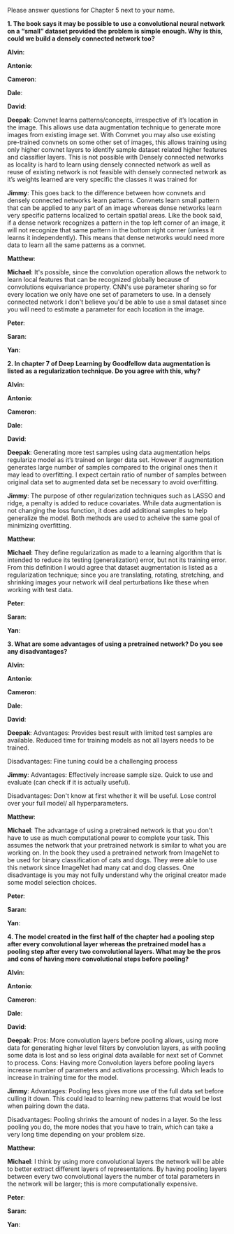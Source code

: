 Please answer questions for Chapter 5 next to your name.

**1. The book says it may be possible to use a convolutional neural network on a “small” dataset provided the problem is simple enough. Why is this, could we build a densely connected network too?**
  
**Alvin**: 

**Antonio**:

**Cameron**:

**Dale**:

**David**:

**Deepak**:
Convnet learns patterns/concepts, irrespective of it’s location in the image. This allows use data augmentation technique to generate more images from existing image set.
With Convnet you may also use existing pre-trained convnets on some other set of images, this allows training using only higher convnet layers to identify sample dataset related higher features and classifier layers.
This is not possible with Densely connected networks as locality is hard to learn using densely connected network as well as reuse of existing network is not feasible with densely connected network as it’s weights learned are very specific the classes it was trained for


**Jimmy**: This goes back to the difference between how convnets and densely connected networks learn patterns. Convnets learn small pattern that can be applied to any part of an image whereas dense networks learn very specific patterns localized to certain spatial areas. Like the book said, if a dense network recognizes a pattern in the top left corner of an image, it will not recognize that same pattern in the bottom right corner (unless it learns it independently). This means that dense networks would need more data to learn all the same patterns as a convnet.

**Matthew**:

**Michael**: It's possible, since the convolution operation allows the network to learn local features that can be recognized globally because of convolutions equivariance property. CNN's use parameter sharing so for every location we only have one set of parameters to use. In a densely connected network I don't believe you'd be able to use a smal dataset since you will need to estimate a parameter for each location in the image.

**Peter**:

**Saran**:

**Yan**:
  
  
**2. In chapter 7 of Deep Learning by Goodfellow data augmentation is listed as a regularization technique. Do you agree with this, why?**
  
**Alvin**: 

**Antonio**:

**Cameron**:

**Dale**:

**David**:

**Deepak**:
Generating more test samples using data augmentation helps regularize model as it’s trained on larger data set. However if augmentation generates large number of samples compared to the original ones then it may lead to overfitting. I expect certain ratio of number of samples between original data set to augmented data set be necessary to avoid overfitting.

**Jimmy**: 
The purpose of other regularization techniques such as LASSO and ridge, a penalty is added to reduce covariates. While data augmentation is not changing the loss function, it does add additional samples to help generalize the model. Both methods are used to acheive the same goal of minimizing overfitting.

**Matthew**:

**Michael**: They define regularization as made to a learning algorithm that is intended to reduce its testing (generalization) error, but not its training error. From this definition I would agree that dataset augmentation is listed as a regularization technique; since you are translating, rotating, stretching, and shrinking images your network will deal perturbations like these when working with test data.

**Peter**:

**Saran**:

**Yan**:

**3. What are some advantages of using a pretrained network? Do you see any disadvantages?**

**Alvin**: 

**Antonio**:

**Cameron**:

**Dale**:

**David**:

**Deepak**:
Advantages:
Provides best result with limited test samples are available.
Reduced time for training models as not all layers needs to be trained.

Disadvantages:
Fine tuning could be a challenging process


**Jimmy**: 
Advantages:
Effectively increase sample size.
Quick to use and evaluate (can check if it is actually useful).


Disadvantages:
Don't know at first whether it will be useful.
Lose control over your full model/ all hyperparameters.

**Matthew**:

**Michael**: The advantage of using a pretrained network is that you don't have to use as much computational power to complete your task. This assumes the network that your pretrained network is similar to what you are working on. In the book they used a pretrained network from ImageNet to be used for binary classification of cats and dogs. They were able to use this network since ImageNet had many cat and dog classes. One disadvantage is you may not fully understand why the original creator made some model selection choices.

**Peter**:

**Saran**:

**Yan**:


**4. The model created in the first half of the chapter had a pooling step after every convolutional layer whereas the pretrained model has a pooling step after every two convolutional layers. What may be the pros and cons of having more convolutional steps before pooling?**

**Alvin**: 

**Antonio**:

**Cameron**:

**Dale**:

**David**:

**Deepak**:
Pros:
More convolution layers before pooling allows, using more data for generating higher level filters by convolution layers, as with pooling some data is lost and so less original data available for next set of Convnet to process.
Cons:
Having more Convolution layers before pooling layers increase number of parameters and activations processing. Which leads to increase in training time for the model.


**Jimmy**: 
Advantages:
Pooling less gives more use of the full data set before culling it down. This could lead to learning new patterns that would be lost when pairing down the data.

Disadvantages:
Pooling shrinks the amount of nodes in a layer. So the less pooling you do, the more nodes that you have to train, which can take a very long time depending on your problem size.


**Matthew**:

**Michael**: I think by using more convolutional layers the network will be able to better extract different layers of representations. By having pooling layers between every two convolutional layers the number of total parameters in the network will be larger; this is more computationally expensive.

**Peter**:

**Saran**:

**Yan**:
